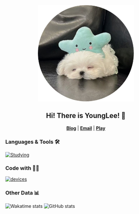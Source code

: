 <p align="center"><img width="300px" src="https://github.com/YoungLee-coder/YoungLee-coder/blob/main/%E5%9C%86%E8%A7%92-%E5%A4%B4%E5%83%8F.jpg"/></p>

<h2 align="center">Hi! There is YoungLee! 👋</h2>

<p align="center">
  <strong><a href="https://younglee.cn">Blog</a></strong> |
  <strong><a href="mailto:youngleepost@163.com">Email</a></strong> |
  <strong><a href="https://steamcommunity.com/id/itsyounglee/">Play</a></strong>
</p>

### Languages & Tools 🛠

[![Studying](https://skillicons.dev/icons?theme=light&i=c,cs,java,kotlin,dart,js,ts,powershell,dotnet,nextjs,flutter,vue,react,tailwind,express,htmx,jquery,prisma,idea,androidstudio,vscode,eclipse,sublime,visualstudio,figma,ps,cmake,gradle,npm,postgres,cloudflare,gcp,github,vercel,docker,git,githubactions,debian,nginx,gmail,notion,obsidian,md,pr
)](https://skillicons.dev)

### Code with 👨‍💻

[![devices](https://skillicons.dev/icons?theme=light&i=windows,apple,linux)](https://skillicons.dev)

### Other Data 📊

<img src="https://github-readme-stats.vercel.app/api/top-langs/?username=YoungLee-coder&layout=compact" alt="Wakatime stats" height="170px" /> <img src="https://github-readme-stats-mrdulin.vercel.app/api?username=YoungLee-coder&count_private=true&show_icons=true&theme=default&hide_border=true" alt="GitHub stats" height="170px" />
